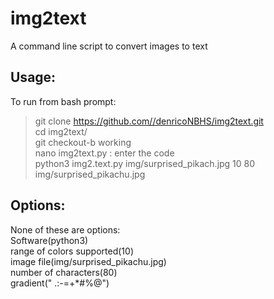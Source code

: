 # img2text
A command line script to convert images to text 

## Usage:
To run from bash prompt:<br/>
>git clone https://github.com//denricoNBHS/img2text.git <br/>
>cd img2text/ <br/>
>git checkout-b working <br/>
>nano img2text.py : enter the code <br/>
>python3 img2.text.py img/surprised_pikach.jpg 10 80 img/surprised_pikachu.jpg <br/>

## Options:
None of these are options: <br/>
Software(python3) <br/>
range of colors supported(10) <br/>
image file(img/surprised_pikachu.jpg)<br/>
number of characters(80)<br/>
gradient(" .:-=+*#%@")<br/>
